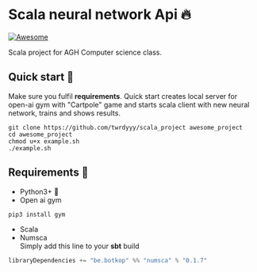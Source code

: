 # Scala neural network Api :fire:

[![Awesome](https://cdn.rawgit.com/sindresorhus/awesome/d7305f38d29fed78fa85652e3a63e154dd8e8829/media/badge.svg)](https://github.com/sindresorhus/awesome)

Scala project for AGH Computer science class.

## Quick start :rocket:

Make sure you fulfil **requirements**. Quick start creates local server for open-ai gym with "Cartpole" game and 
starts scala client with new neural network, trains and shows results.

```shell script
git clone https://github.com/twrdyyy/scala_project awesome_project
cd awesome_project
chmod u+x example.sh
./example.sh
```

## Requirements :mega:
 - Python3+ :snake:
 - Open ai gym 
 ```shell script
pip3 install gym
```
 - Scala
 - Numsca 
 \
Simply add this line to your **sbt** build
```scala
libraryDependencies += "be.botkop" %% "numsca" % "0.1.7"
``` 





